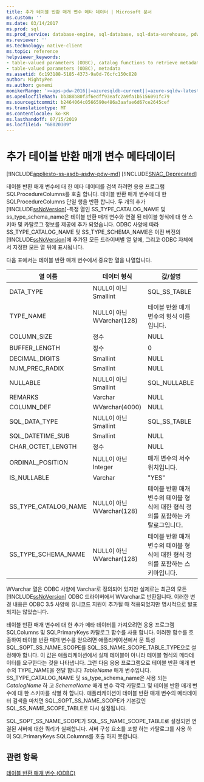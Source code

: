 ```yaml
---
title: 추가 테이블 반환 매개 변수 메타 데이터 | Microsoft 문서
ms.custom: ''
ms.date: 03/14/2017
ms.prod: sql
ms.prod_service: database-engine, sql-database, sql-data-warehouse, pdw
ms.reviewer: ''
ms.technology: native-client
ms.topic: reference
helpviewer_keywords:
- table-valued parameters (ODBC), catalog functions to retrieve metadata
- table-valued parameters (ODBC), metadata
ms.assetid: 6c193188-5185-4373-9a0d-76cfc150c828
author: MightyPen
ms.author: genemi
monikerRange: '>=aps-pdw-2016||=azuresqldb-current||=azure-sqldw-latest||>=sql-server-2016||=sqlallproducts-allversions||>=sql-server-linux-2017||=azuresqldb-mi-current'
ms.openlocfilehash: bb388b80f3f6edff93eafc2a9fa1b5156091fc79
ms.sourcegitcommit: b2464064c0566590e486a3aafae6d67ce2645cef
ms.translationtype: MT
ms.contentlocale: ko-KR
ms.lasthandoff: 07/15/2019
ms.locfileid: "68020309"
---
```

# <a name="additional-table-valued-parameter-metadata"></a>추가 테이블 반환 매개 변수 메타데이터
[!INCLUDE[appliesto-ss-asdb-asdw-pdw-md](../../includes/appliesto-ss-asdb-asdw-pdw-md.md)]
[!INCLUDE[SNAC_Deprecated](../../includes/snac-deprecated.md)]

  테이블 반환 매개 변수에 대 한 메타 데이터를 검색 하려면 응용 프로그램 SQLProcedureColumns를 호출 합니다. 테이블 반환 매개 변수에 대 한 SQLProcedureColumns 단일 행을 반환 합니다. 두 개의 추가 [!INCLUDE[ssNoVersion](../../includes/ssnoversion-md.md)]-특정 열인 SS_TYPE_CATALOG_NAME 및 ss_type_schema_name은 테이블 반환 매개 변수와 연결 된 테이블 형식에 대 한 스키마 및 카탈로그 정보를 제공에 추가 되었습니다. ODBC 사양에 따라 SS_TYPE_CATALOG_NAME 및 SS_TYPE_SCHEMA_NAME은 이전 버전의 [!INCLUDE[ssNoVersion](../../includes/ssnoversion-md.md)]에 추가된 모든 드라이버별 열 앞에, 그리고 ODBC 자체에서 지정한 모든 열 뒤에 표시됩니다.  
  
 다음 표에서는 테이블 반환 매개 변수에서 중요한 열을 나열합니다.  
  
|열 이름|데이터 형식|값/설명|  
|-----------------|---------------|---------------------|  
|DATA_TYPE|NULL이 아닌 Smallint|SQL_SS_TABLE|  
|TYPE_NAME|NULL이 아닌 WVarchar(128)|테이블 반환 매개 변수의 형식 이름입니다.|  
|COLUMN_SIZE|정수|NULL|  
|BUFFER_LENGTH|정수|0|  
|DECIMAL_DIGITS|Smallint|NULL|  
|NUM_PREC_RADIX|Smallint|NULL|  
|NULLABLE|NULL이 아닌 Smallint|SQL_NULLABLE|  
|REMARKS|Varchar|NULL|  
|COLUMN_DEF|WVarchar(4000)|NULL|  
|SQL_DATA_TYPE|NULL이 아닌 Smallint|SQL_SS_TABLE|  
|SQL_DATETIME_SUB|Smallint|NULL|  
|CHAR_OCTET_LENGTH|정수|NULL|  
|ORDINAL_POSITION|NULL이 아닌 Integer|매개 변수의 서수 위치입니다.|  
|IS_NULLABLE|Varchar|"YES"|  
|SS_TYPE_CATALOG_NAME|NULL이 아닌 WVarchar(128)|테이블 반환 매개 변수의 테이블 형식에 대한 형식 정의를 포함하는 카탈로그입니다.|  
|SS_TYPE_SCHEMA_NAME|NULL이 아닌 WVarchar(128)|테이블 반환 매개 변수의 테이블 형식에 대한 형식 정의를 포함하는 스키마입니다.|  
  
 WVarchar 열은 ODBC 사양에 Varchar로 정의되어 있지만 실제로는 최근의 모든 [!INCLUDE[ssNoVersion](../../includes/ssnoversion-md.md)] ODBC 드라이버에서 WVarchar로 반환됩니다. 이러한 변경 내용은 ODBC 3.5 사양에 유니코드 지원이 추가될 때 적용되었지만 명시적으로 발표되지는 않았습니다.  
  
 테이블 반환 매개 변수에 대 한 추가 메타 데이터를 가져오려면 응용 프로그램 SQLColumns 및 SQLPrimaryKeys 카탈로그 함수를 사용 합니다. 이러한 함수를 호출하여 테이블 반환 매개 변수를 얻으려면 애플리케이션에서 문 특성 SQL_SOPT_SS_NAME_SCOPE를 SQL_SS_NAME_SCOPE_TABLE_TYPE으로 설정해야 합니다. 이 값은 애플리케이션에서 실제 테이블이 아니라 테이블 형식의 메타데이터를 요구한다는 것을 나타냅니다. 그런 다음 응용 프로그램으로 테이블 반환 매개 변수의 TYPE_NAME을 전달 합니다 *TableName* 매개 변수입니다. SS_TYPE_CATALOG_NAME 및 ss_type_schema_name은 사용 되는 *CatalogName* 하 고 *SchemaName* 매개 변수 각각 카탈로그 및 테이블 반환 매개 변수에 대 한 스키마를 식별 하 합니다. 애플리케이션이 테이블 반환 매개 변수의 메타데이터 검색을 마치면 SQL_SOPT_SS_NAME_SCOPE가 기본값인 SQL_SS_NAME_SCOPE_TABLE로 다시 설정됩니다.  
  
 SQL_SOPT_SS_NAME_SCOPE가 SQL_SS_NAME_SCOPE_TABLE로 설정되면 연결된 서버에 대한 쿼리가 실패합니다. 서버 구성 요소를 포함 하는 카탈로그를 사용 하 여 SQLPrimaryKeys SQLColumns를 호출 하지 못합니다.  
  
## <a name="see-also"></a>관련 항목  
 [테이블 반환 매개 변수 &#40;ODBC&#41;](../../relational-databases/native-client-odbc-table-valued-parameters/table-valued-parameters-odbc.md)  
  
  
